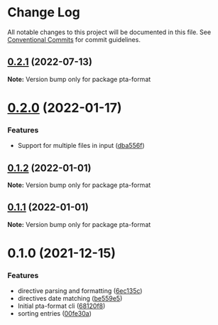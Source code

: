 # Change Log

All notable changes to this project will be documented in this file.
See [Conventional Commits](https://conventionalcommits.org) for commit guidelines.

## [0.2.1](https://github.com/kajyr/pta-tools/compare/pta-format@0.2.0...pta-format@0.2.1) (2022-07-13)

**Note:** Version bump only for package pta-format





# [0.2.0](https://github.com/kajyr/pta-tools/compare/pta-format@0.1.2...pta-format@0.2.0) (2022-01-17)


### Features

* Support for multiple files in input ([dba556f](https://github.com/kajyr/pta-tools/commit/dba556f0d4ddbd81135a882e41a3d100f97968d1))





## [0.1.2](https://github.com/kajyr/pta-tools/compare/pta-format@0.1.1...pta-format@0.1.2) (2022-01-01)

**Note:** Version bump only for package pta-format





## [0.1.1](https://github.com/kajyr/pta-tools/compare/pta-format@0.1.0...pta-format@0.1.1) (2022-01-01)

**Note:** Version bump only for package pta-format





# 0.1.0 (2021-12-15)


### Features

* directive parsing and formatting ([6ec135c](https://github.com/kajyr/pta-tools/commit/6ec135cae5b3f4623d9895be13b58835b147a4b0))
* directives date matching ([be559e5](https://github.com/kajyr/pta-tools/commit/be559e5d81aa40cc67c180194d866241e5c751db))
* Initial pta-format cli ([68120f8](https://github.com/kajyr/pta-tools/commit/68120f8c07b2eced9f5a69d20e80f407a14a58da))
* sorting entries ([00fe30a](https://github.com/kajyr/pta-tools/commit/00fe30ab57d2d04ce4da15d86fab332c3551df0d))
